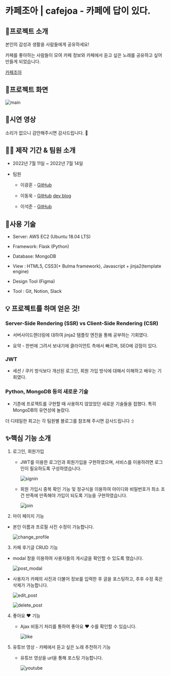 # 카페조아 | cafejoa - 카페에 답이 있다.



## 🎉프로젝트 소개

본인의 감성과 생활을 사람들에게 공유하세요! 

카페를 좋아하는 사람들이 모여 카페 정보와 카페에서 듣고 싶은 노래를 공유하고 싶어 만들게 되었습니다.



[카페조아](http://moveuk.shop/login?msg=%EB%A1%9C%EA%B7%B8%EC%9D%B8+%EC%A0%95%EB%B3%B4%EA%B0%80+%EC%A1%B4%EC%9E%AC%ED%95%98%EC%A7%80+%EC%95%8A%EC%8A%B5%EB%8B%88%EB%8B%A4.)



## 🥰프로젝트 화면

![main](https://user-images.githubusercontent.com/84966961/179533633-087b4240-65ea-4f9a-a7e7-da9c16fb3a56.gif)



## 📸시연 영상

소리가 없으니 감안해주시면 감사드립니다. 🤡





## 🧑‍💻 제작 기간 & 팀원 소개

- 2022년 7월 11일 ~ 2022년 7월 14일

- 팀원
  
  - 이광훈 - [GitHub](https://github.com/lkhun9311)
  
  - 이동욱 - [GitHub](https://github.com/Moveuk?tab=repositories) [dev blog](https://dul2.tistory.com/)
  
  - 이석준 - [GitHub](https://github.com/Seokjun7074)



## 🔨사용 기술

- Server: AWS EC2 (Ubuntu 18.04 LTS)

- Framework: Flask (Python)

- Database: MongoDB

- View : HTML5, CSS3(+ Bulma framework), Javascript + jinja2(template engine)

- Design Tool (Figma)

- Tool : Git, Notion, Slack





## 💡 프로젝트를 하며 얻은 것!

### Server-Side Rendering (SSR) vs Client-Side Rendering (CSR)

- 서버사이드렌더링에 대하여 jinja2 템플릿 엔진을 통해 공부하는 기회였다.

- 요약 - 한번에 그려서 보내기에 클라이언트 측에서 빠르며, SEO에 강점이 있다.

### JWT

- 세션 / 쿠키 방식보다 개선된 로그인, 회원 가입 방식에 대해서 이해하고 배우는 기회였다.

### Python, MongoDB 등의 새로운 기술

- 기존에 프로젝트를 구현할 때 사용하지 않았었던 새로운 기술들을 접했다. 특히 MongoDB의 유연성에 놀랐다.
  
  

더 디테일한 회고는 각 팀원별 블로그를 참조해 주시면 감사드립니다 :) 



## ✨핵심 기능 소개

1. 로그인, 회원가입
   
   - JWT를 이용한 로그인과 회원가입을 구현하였으며, 서비스를 이용하려면 로그인이 필요하도록 구성하였습니다.
     
     ![signin](https://user-images.githubusercontent.com/84966961/179533253-74f65c66-b07e-4978-8b51-93c6d2151e4a.gif)
   
   - 회원 가입시 중복 확인 기능 및 정규식을 이용하여 아이디와 비밀번호가 최소 조건 만족에 만족해야 가입이 되도록 기능을 구현하였습니다. 
     
     ![join](https://user-images.githubusercontent.com/84966961/179533403-648f8955-0875-41f8-9522-e0408d938454.gif)
     
     

2.  마이 페이지 기능
   
   - 본인 이름과 프로필 사진 수정이 가능합니다.
     
     ![change_profile](https://user-images.githubusercontent.com/84966961/179533991-8a6ef927-6307-4a6b-8f53-59113237460c.gif)
     
     

3.  카페 후기글 CRUD 기능
   
   - modal 창을 이용하여 사용자들의 게시글을 확인할 수 있도록 했습니다.
     
     ![post_modal](https://user-images.githubusercontent.com/84966961/179534550-a9474f7b-6b31-40dc-97fc-88e887958b15.gif)
   
   - 사용자가 카페의 사진과 더불어 정보를 입력한 후 글을 포스팅하고, 추후 수정 혹은 삭제가 가능합니다.
     
     ![edit_post](https://user-images.githubusercontent.com/84966961/179535636-2e2e6a1d-77f1-4ef0-9af8-2193d9132111.gif)
     
     ![delete_post](https://user-images.githubusercontent.com/84966961/179536864-c08b45fb-f081-444d-ab64-238dc7b6d007.gif)
     
     

4. 좋아요 ❤️ 기능
   
   - Ajax 비동기 처리를 통하여 좋아요 ❤️ 수를 확인할 수 있습니다.
     
     ![like](https://user-images.githubusercontent.com/84966961/179534760-72ca0336-4a33-45b6-a1b8-0ced1cd6ee41.gif)
     
     

5. 유튜브 영상 - 카페에서 듣고 싶은 노래 추천하기 기능
   
   - 유튜브 영상을 url을 통해 포스팅 가능합니다.
     
     ![youtube](https://user-images.githubusercontent.com/84966961/179536179-0429e398-d89c-4c53-8439-6ae81a961481.gif)
   
   
